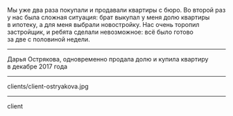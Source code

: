 Мы&nbsp;уже два&nbsp;раза покупали и&nbsp;продавали квартиры с&nbsp;бюро. Во&nbsp;второй раз у&nbsp;нас была сложная ситуация: брат выкупал у&nbsp;меня долю квартиры в&nbsp;ипотеку, а&nbsp;для&nbsp;меня выбрали новостройку. Нас&nbsp;очень торопил застройщик, и&nbsp;ребята сделали невозможное: всё было готово <nobr>за&nbsp;две с&nbsp;половиной недели.</nobr>

----

Дарья Острякова, <span>одновременно продала долю и&nbsp;купила квартиру в&nbsp;декабре 2017&nbsp;года</span>

----

clients/client-ostryakova.jpg

----

client